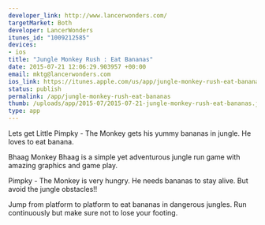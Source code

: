 ```yaml
--- 
developer_link: http://www.lancerwonders.com/
targetMarket: Both
developer: LancerWonders
itunes_id: "1009212585"
devices: 
- ios
title: "Jungle Monkey Rush : Eat Bananas"
date: 2015-07-21 12:06:29.903957 +00:00
email: mktg@lancerwonders.com
ios_link: https://itunes.apple.com/us/app/jungle-monkey-rush-eat-bananas/id1009212585?mt=8
status: publish
permalink: /app/jungle-monkey-rush-eat-bananas
thumb: /uploads/app/2015-07/2015-07-21-jungle-monkey-rush-eat-bananas.jpg
type: app
---
```


Lets get Little Pimpky - The Monkey gets his yummy bananas in jungle. He loves to eat banana.

Bhaag Monkey Bhaag is a simple yet adventurous jungle run game with amazing graphics and game play.

Pimpky - The Monkey is very hungry. He needs bananas to stay alive. But avoid the jungle obstacles!!

Jump from platform to platform to eat bananas in dangerous  jungles. Run continuously but make sure not to lose your footing.
